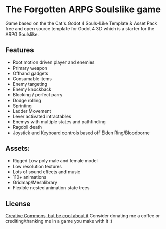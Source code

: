 # The Forgotten ARPG Soulslike game

Game based on the the Cat's Godot 4 Souls-Like Template & Asset Pack free and open source template for Godot 4 3D which is a starter for the ARPG Soulslike.

## Features

- Root motion driven player and enemies
- Primary weapon
- Offhand gadgets
- Consumable items
- Enemy targeting
- Enemy knockback
- Blocking / perfect parry
- Dodge rolling
- Sprinting
- Ladder Movement
- Lever activated intractables
- Enemys with multiple states and pathfinding
- Ragdoll death
- Joystick and Keyboard controls based off Elden Ring/Bloodborne

## Assets:

- Rigged Low poly male and female model
- Low resolution textures
- Lots of sound effects and music
- 110+ animations
- Gridmap/Meshlibrary
- Flexible nested animation state trees

## License

[Creative Commons, but be cool about it](https://choosealicense.com/licenses/unlicense)
Consider donating me a coffee or crediting/thanking me in a game you make with it :)

